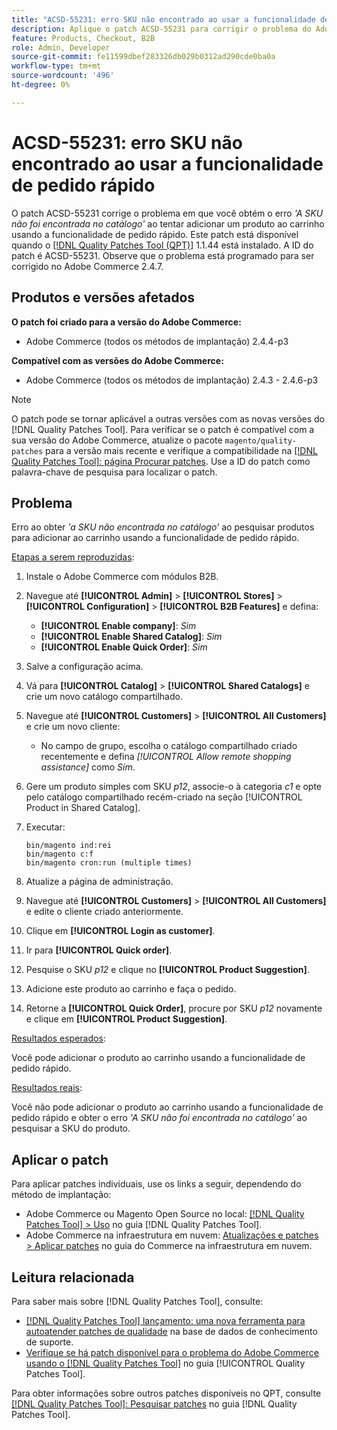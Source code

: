 ```yaml
---
title: "ACSD-55231: erro SKU não encontrado ao usar a funcionalidade de pedido rápido"
description: Aplique o patch ACSD-55231 para corrigir o problema do Adobe Commerce em que você obtém o erro *'O SKU não foi encontrado no catálogo'* ao tentar adicionar um produto ao carrinho usando a funcionalidade de pedido rápido.
feature: Products, Checkout, B2B
role: Admin, Developer
source-git-commit: fe11599dbef283326db029b0312ad290cde0ba0a
workflow-type: tm+mt
source-wordcount: '496'
ht-degree: 0%

---
```


# ACSD-55231: erro SKU não encontrado ao usar a funcionalidade de pedido rápido

O patch ACSD-55231 corrige o problema em que você obtém o erro *&#39;A SKU não foi encontrada no catálogo&#39;* ao tentar adicionar um produto ao carrinho usando a funcionalidade de pedido rápido. Este patch está disponível quando o [[!DNL Quality Patches Tool (QPT)]](https://experienceleague.adobe.com/pt-br/docs/commerce-knowledge-base/kb/announcements/commerce-announcements/magento-quality-patches-released-new-tool-to-self-serve-quality-patches) 1.1.44 está instalado. A ID do patch é ACSD-55231. Observe que o problema está programado para ser corrigido no Adobe Commerce 2.4.7.

## Produtos e versões afetados

**O patch foi criado para a versão do Adobe Commerce:**

* Adobe Commerce (todos os métodos de implantação) 2.4.4-p3

**Compatível com as versões do Adobe Commerce:**

* Adobe Commerce (todos os métodos de implantação) 2.4.3 - 2.4.6-p3

>[!NOTE]
>
>O patch pode se tornar aplicável a outras versões com as novas versões do [!DNL Quality Patches Tool]. Para verificar se o patch é compatível com a sua versão do Adobe Commerce, atualize o pacote `magento/quality-patches` para a versão mais recente e verifique a compatibilidade na [[!DNL Quality Patches Tool]: página Procurar patches](https://experienceleague.adobe.com/tools/commerce-quality-patches/index.html?lang=pt-BR). Use a ID do patch como palavra-chave de pesquisa para localizar o patch.

## Problema

Erro ao obter *&#39;a SKU não encontrada no catálogo&#39;* ao pesquisar produtos para adicionar ao carrinho usando a funcionalidade de pedido rápido.

<u>Etapas a serem reproduzidas</u>:

1. Instale o Adobe Commerce com módulos B2B.
1. Navegue até **[!UICONTROL Admin]** > **[!UICONTROL Stores]** > **[!UICONTROL Configuration]** > **[!UICONTROL B2B Features]** e defina:
   * **[!UICONTROL Enable company]**: *Sim*
   * **[!UICONTROL Enable Shared Catalog]**: *Sim*
   * **[!UICONTROL Enable Quick Order]**: *Sim*
1. Salve a configuração acima.
1. Vá para **[!UICONTROL Catalog]** > **[!UICONTROL Shared Catalogs]** e crie um novo catálogo compartilhado.
1. Navegue até **[!UICONTROL Customers]** > **[!UICONTROL All Customers]** e crie um novo cliente:
   * No campo de grupo, escolha o catálogo compartilhado criado recentemente e defina *[!UICONTROL Allow remote shopping assistance]* como *Sim*.
1. Gere um produto simples com SKU *p12*, associe-o à categoria *c1* e opte pelo catálogo compartilhado recém-criado na seção [!UICONTROL Product in Shared Catalog].
1. Executar:

   ```
   bin/magento ind:rei 
   bin/magento c:f 
   bin/magento cron:run (multiple times)
   ```

1. Atualize a página de administração.
1. Navegue até **[!UICONTROL Customers]** > **[!UICONTROL All Customers]** e edite o cliente criado anteriormente.
1. Clique em **[!UICONTROL Login as customer]**.
1. Ir para **[!UICONTROL Quick order]**.
1. Pesquise o SKU *p12* e clique no **[!UICONTROL Product Suggestion]**.
1. Adicione este produto ao carrinho e faça o pedido.
1. Retorne a **[!UICONTROL Quick Order]**, procure por SKU *p12* novamente e clique em **[!UICONTROL Product Suggestion]**.

<u>Resultados esperados</u>:

Você pode adicionar o produto ao carrinho usando a funcionalidade de pedido rápido.

<u>Resultados reais</u>:

Você não pode adicionar o produto ao carrinho usando a funcionalidade de pedido rápido e obter o erro *&#39;A SKU não foi encontrada no catálogo&#39;* ao pesquisar a SKU do produto.

## Aplicar o patch

Para aplicar patches individuais, use os links a seguir, dependendo do método de implantação:

* Adobe Commerce ou Magento Open Source no local: [[!DNL Quality Patches Tool] > Uso](/help/tools/quality-patches-tool/usage.md) no guia [!DNL Quality Patches Tool].
* Adobe Commerce na infraestrutura em nuvem: [Atualizações e patches > Aplicar patches](https://experienceleague.adobe.com/docs/commerce-cloud-service/user-guide/develop/upgrade/apply-patches.html?lang=pt-BR) no guia do Commerce na infraestrutura em nuvem.

## Leitura relacionada

Para saber mais sobre [!DNL Quality Patches Tool], consulte:

* [[!DNL Quality Patches Tool] lançamento: uma nova ferramenta para autoatender patches de qualidade](https://experienceleague.adobe.com/pt-br/docs/commerce-knowledge-base/kb/announcements/commerce-announcements/magento-quality-patches-released-new-tool-to-self-serve-quality-patches) na base de dados de conhecimento de suporte.
* [Verifique se há patch disponível para o problema do Adobe Commerce usando o  [!DNL Quality Patches Tool]](/help/tools/quality-patches-tool/patches-available-in-qpt/check-patch-for-magento-issue-with-magento-quality-patches.md) no guia [!UICONTROL Quality Patches Tool].


Para obter informações sobre outros patches disponíveis no QPT, consulte [[!DNL Quality Patches Tool]: Pesquisar patches](https://experienceleague.adobe.com/tools/commerce-quality-patches/index.html?lang=pt-BR) no guia [!DNL Quality Patches Tool].
